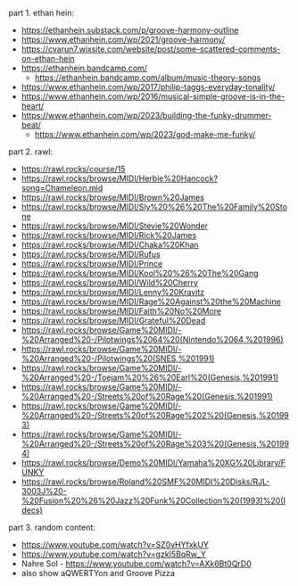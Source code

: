 part 1. ethan hein:
- https://ethanhein.substack.com/p/groove-harmony-outline
- https://www.ethanhein.com/wp/2021/groove-harmony/
- https://cvarun7.wixsite.com/website/post/some-scattered-comments-on-ethan-hein
- https://ethanhein.bandcamp.com/
  - https://ethanhein.bandcamp.com/album/music-theory-songs
- https://www.ethanhein.com/wp/2017/philip-taggs-everyday-tonality/
- https://www.ethanhein.com/wp/2016/musical-simple-groove-is-in-the-heart/
- https://www.ethanhein.com/wp/2023/building-the-funky-drummer-beat/
  - https://www.ethanhein.com/wp/2023/god-make-me-funky/

part 2. rawl:
- https://rawl.rocks/course/15
- https://rawl.rocks/browse/MIDI/Herbie%20Hancock?song=Chameleon.mid
- https://rawl.rocks/browse/MIDI/Brown%20James
- https://rawl.rocks/browse/MIDI/Sly%20%26%20The%20Family%20Stone
- https://rawl.rocks/browse/MIDI/Stevie%20Wonder
- https://rawl.rocks/browse/MIDI/Rick%20James
- https://rawl.rocks/browse/MIDI/Chaka%20Khan
- https://rawl.rocks/browse/MIDI/Rufus
- https://rawl.rocks/browse/MIDI/Prince
- https://rawl.rocks/browse/MIDI/Kool%20%26%20The%20Gang
- https://rawl.rocks/browse/MIDI/Wild%20Cherry
- https://rawl.rocks/browse/MIDI/Lenny%20Kravitz
- https://rawl.rocks/browse/MIDI/Rage%20Against%20the%20Machine
- https://rawl.rocks/browse/MIDI/Faith%20No%20More
- https://rawl.rocks/browse/MIDI/Grateful%20Dead
- https://rawl.rocks/browse/Game%20MIDI/-%20Arranged%20-/Pilotwings%2064%20(Nintendo%2064,%201996)
- https://rawl.rocks/browse/Game%20MIDI/-%20Arranged%20-/Pilotwings%20(SNES,%201991)
- https://rawl.rocks/browse/Game%20MIDI/-%20Arranged%20-/Toejam%20%26%20Earl%20(Genesis,%201991)
- https://rawl.rocks/browse/Game%20MIDI/-%20Arranged%20-/Streets%20of%20Rage%20(Genesis,%201991)
- https://rawl.rocks/browse/Game%20MIDI/-%20Arranged%20-/Streets%20of%20Rage%202%20(Genesis,%201993)
- https://rawl.rocks/browse/Game%20MIDI/-%20Arranged%20-/Streets%20of%20Rage%203%20(Genesis,%201994)
- https://rawl.rocks/browse/Demo%20MIDI/Yamaha%20XG%20Library/FUNKY
- https://rawl.rocks/browse/Roland%20SMF%20MIDI%20Disks/RJL-3003J%20-%20Fusion%20%26%20Jazz%20Funk%20Collection%20(1993)%20(Idecs)

part 3. random content:
- https://www.youtube.com/watch?v=SZ0vHYfxkUY
- https://www.youtube.com/watch?v=gzkI5BqRw_Y
- Nahre Sol - https://www.youtube.com/watch?v=AXk6Bt0QrD0
- also show aQWERTYon and Groove Pizza
